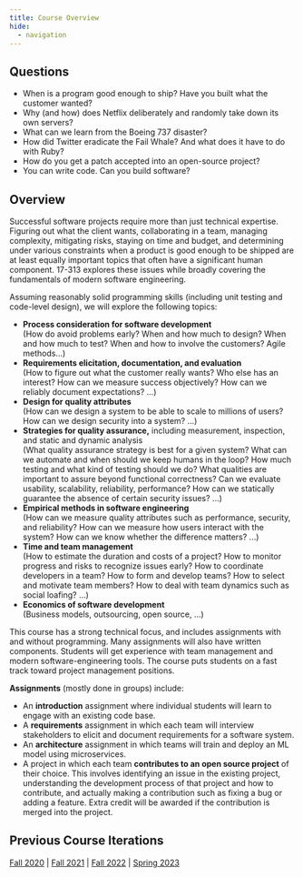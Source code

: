 ```yaml
---
title: Course Overview
hide:
  - navigation
---
```


## Questions

- When is a program good enough to ship? Have you built what the customer wanted?
- Why (and how) does Netflix deliberately and randomly take down its own servers?
- What can we learn from the Boeing 737 disaster?
- How did Twitter eradicate the Fail Whale? And what does it have to do with Ruby?
- How do you get a patch accepted into an open-source project?
- You can write code. Can you build software?

## Overview

Successful software projects require more than just technical expertise. Figuring out what the client wants, collaborating in a team, managing complexity, mitigating risks, staying on time and budget, and determining under various constraints when a product is good enough to be shipped are at least equally important topics that often have a significant human component. 17-313 explores these issues while broadly covering the fundamentals of modern software engineering.

Assuming reasonably solid programming skills (including unit testing and code-level design), we will explore the following topics:

- **Process consideration for software development**  
  (How do avoid problems early? When and how much to design? When and how much to test? When and how to involve the customers? Agile methods...)
- **Requirements elicitation, documentation, and evaluation**  
  (How to figure out what the customer really wants? Who else has an interest? How can we measure success objectively? How can we reliably document expectations? ...)
- **Design for quality attributes**  
  (How can we design a system to be able to scale to millions of users? How can we design security into a system? ...)
- **Strategies for quality assurance,** including measurement, inspection, and static and dynamic analysis  
  (What quality assurance strategy is best for a given system? What can we automate and when should we keep humans in the loop? How much testing and what kind of testing should we do? What qualities are important to assure beyond functional correctness? Can we evaluate usability, scalability, reliability, performance? How can we statically guarantee the absence of certain security issues? ...)
- **Empirical methods in software engineering**  
  (How can we measure quality attributes such as performance, security, and reliability? How can we measure how users interact with the system? How can we know whether the difference matters? ...)
- **Time and team management**  
  (How to estimate the duration and costs of a project? How to monitor progress and risks to recognize issues early? How to coordinate developers in a team? How to form and develop teams? How to select and motivate team members? How to deal with team dynamics such as social loafing? ...)
- **Economics of software development**  
  (Business models, outsourcing, open source, ...)

This course has a strong technical focus, and includes assignments with and without programming. Many assignments will also have written components. Students will get experience with team management and modern software-engineering tools. The course puts students on a fast track toward project management positions.

**Assignments** (mostly done in groups) include:

- An **introduction** assignment where individual students will learn to engage with an existing code base.
- A **requirements** assignment in which each team will interview stakeholders to elicit and document requirements for a software system.
- An **architecture** assignment in which teams will train and deploy an ML model using microservices.
- A project in which each team **contributes to an open source project** of their choice. This involves identifying an issue in the existing project, understanding the development process of that project and how to contribute, and actually making a contribution such as fixing a bug or adding a feature. Extra credit will be awarded if the contribution is merged into the project.

## Previous Course Iterations

[Fall 2020](/_old/2020) | [Fall 2021](/_old/2021) | [Fall 2022](/_old/F22) | [Spring 2023](/_old/S23)
